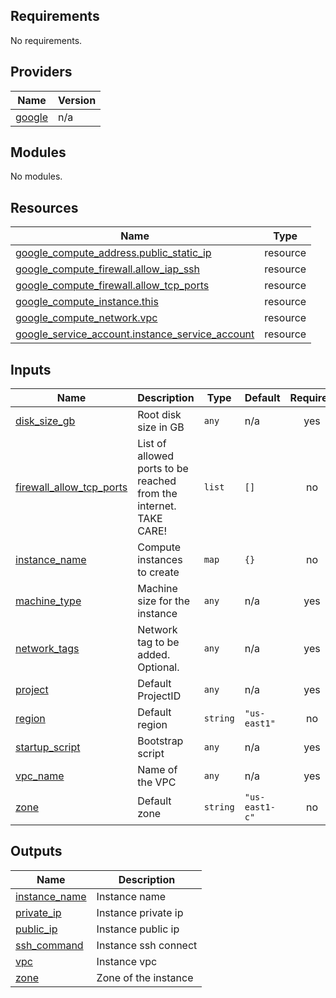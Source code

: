 <!-- BEGIN_TF_DOCS -->
## Requirements

No requirements.

## Providers

| Name | Version |
|------|---------|
| <a name="provider_google"></a> [google](#provider\_google) | n/a |

## Modules

No modules.

## Resources

| Name | Type |
|------|------|
| [google_compute_address.public_static_ip](https://registry.terraform.io/providers/hashicorp/google/latest/docs/resources/compute_address) | resource |
| [google_compute_firewall.allow_iap_ssh](https://registry.terraform.io/providers/hashicorp/google/latest/docs/resources/compute_firewall) | resource |
| [google_compute_firewall.allow_tcp_ports](https://registry.terraform.io/providers/hashicorp/google/latest/docs/resources/compute_firewall) | resource |
| [google_compute_instance.this](https://registry.terraform.io/providers/hashicorp/google/latest/docs/resources/compute_instance) | resource |
| [google_compute_network.vpc](https://registry.terraform.io/providers/hashicorp/google/latest/docs/resources/compute_network) | resource |
| [google_service_account.instance_service_account](https://registry.terraform.io/providers/hashicorp/google/latest/docs/resources/service_account) | resource |

## Inputs

| Name | Description | Type | Default | Required |
|------|-------------|------|---------|:--------:|
| <a name="input_disk_size_gb"></a> [disk\_size\_gb](#input\_disk\_size\_gb) | Root disk size in GB | `any` | n/a | yes |
| <a name="input_firewall_allow_tcp_ports"></a> [firewall\_allow\_tcp\_ports](#input\_firewall\_allow\_tcp\_ports) | List of allowed ports to be reached from the internet. TAKE CARE! | `list` | `[]` | no |
| <a name="input_instance_name"></a> [instance\_name](#input\_instance\_name) | Compute instances to create | `map` | `{}` | no |
| <a name="input_machine_type"></a> [machine\_type](#input\_machine\_type) | Machine size for the instance | `any` | n/a | yes |
| <a name="input_network_tags"></a> [network\_tags](#input\_network\_tags) | Network tag to be added. Optional. | `any` | n/a | yes |
| <a name="input_project"></a> [project](#input\_project) | Default ProjectID | `any` | n/a | yes |
| <a name="input_region"></a> [region](#input\_region) | Default region | `string` | `"us-east1"` | no |
| <a name="input_startup_script"></a> [startup\_script](#input\_startup\_script) | Bootstrap script | `any` | n/a | yes |
| <a name="input_vpc_name"></a> [vpc\_name](#input\_vpc\_name) | Name of the VPC | `any` | n/a | yes |
| <a name="input_zone"></a> [zone](#input\_zone) | Default zone | `string` | `"us-east1-c"` | no |

## Outputs

| Name | Description |
|------|-------------|
| <a name="output_instance_name"></a> [instance\_name](#output\_instance\_name) | Instance name |
| <a name="output_private_ip"></a> [private\_ip](#output\_private\_ip) | Instance private ip |
| <a name="output_public_ip"></a> [public\_ip](#output\_public\_ip) | Instance public ip |
| <a name="output_ssh_command"></a> [ssh\_command](#output\_ssh\_command) | Instance ssh connect |
| <a name="output_vpc"></a> [vpc](#output\_vpc) | Instance vpc |
| <a name="output_zone"></a> [zone](#output\_zone) | Zone of the instance |
<!-- END_TF_DOCS -->